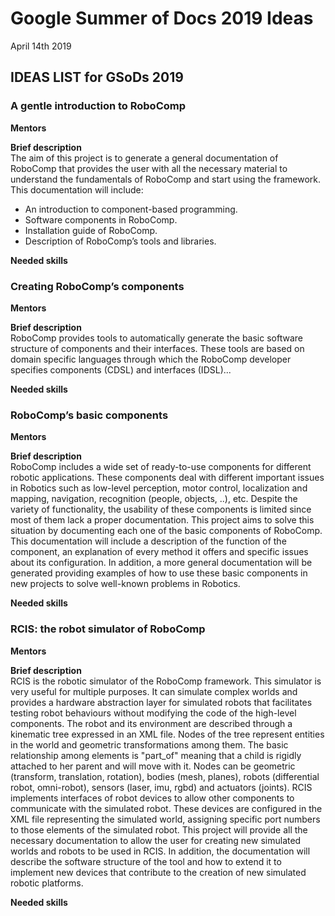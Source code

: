 # Google Summer of Docs 2019 Ideas

April 14th 2019

## IDEAS LIST for GSoDs 2019

### A gentle introduction to RoboComp
**Mentors**  

 
**Brief description**  
The aim of this project is to generate a general documentation of RoboComp that provides the user with all the necessary material to understand the fundamentals of RoboComp and start using the framework. This documentation will include:  
* An introduction to component-based programming.
* Software components in RoboComp.
* Installation guide of RoboComp.
* Description of RoboComp’s tools and libraries. 


**Needed skills**  



### Creating RoboComp’s components
**Mentors**  

 
**Brief description**  
RoboComp provides tools to automatically generate the basic software structure of components and their interfaces. These tools are based on domain specific languages through which the RoboComp developer specifies components (CDSL) and interfaces (IDSL)...  

**Needed skills**  


### RoboComp’s basic components
**Mentors**  

 
**Brief description**  
RoboComp includes a wide set of ready-to-use components for different robotic applications. These components deal with different important issues in Robotics such as low-level perception, motor control, localization and mapping, navigation, recognition (people, objects, ..), etc. Despite the variety of functionality, the usability of these components is limited since most of them lack a proper documentation. This project aims to solve this situation by documenting each one of the basic components of RoboComp. This documentation will include a description of the function of the component, an explanation of every method it offers and specific issues about its configuration. In addition, a more general documentation will be generated providing examples of how to use these basic components in new projects to solve well-known problems in Robotics. 

**Needed skills**  



### RCIS: the robot simulator of RoboComp
**Mentors**  

 
**Brief description**  
RCIS is the robotic simulator of the RoboComp framework. This simulator is very useful for multiple purposes. It can simulate complex worlds and provides a hardware abstraction layer for simulated robots that facilitates testing robot behaviours without modifying the code of the high-level components. The robot and its environment are described through a kinematic tree expressed in an XML file. Nodes of the tree represent entities in the world and geometric transformations among them.  The basic relationship among elements is "part_of" meaning that a child is rigidly attached to her parent and will move with it. Nodes can be geometric (transform, translation, rotation), bodies (mesh, planes), robots (differential robot, omni-robot), sensors (laser, imu, rgbd) and actuators (joints). RCIS implements interfaces of robot devices to allow other components to communicate with the simulated robot. These devices are configured in the XML file representing the simulated world, assigning specific port numbers to those elements of the simulated robot. This project will provide all the necessary documentation to allow the user for creating new simulated worlds and robots to be used in RCIS. In addition, the documentation will describe the software structure of the tool and how to extend it to implement new devices that contribute to the creation of new simulated robotic platforms.

**Needed skills** 

